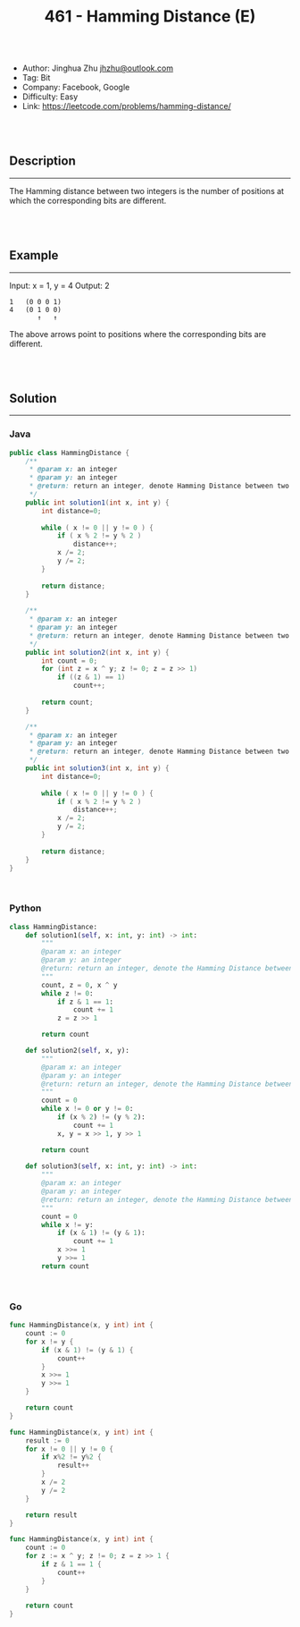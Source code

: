 # <center>461 - Hamming Distance (E)</center> 



<br></br>

* Author: Jinghua Zhu <jhzhu@outlook.com>
* Tag: Bit
* Company: Facebook, Google
* Difficulty: Easy
* Link: https://leetcode.com/problems/hamming-distance/

<br></br>



## Description
----
The Hamming distance between two integers is the number of positions at which the corresponding bits are different.

<br></br>



## Example
----
Input: x = 1, y = 4
Output: 2
```
1   (0 0 0 1)
4   (0 1 0 0)
       ↑   ↑
```
The above arrows point to positions where the corresponding bits are different.

<br></br>



## Solution
----
### Java
```java
public class HammingDistance {
	/**
     * @param x: an integer
     * @param y: an integer
     * @return: return an integer, denote Hamming Distance between two integers.
     */
	public int solution1(int x, int y) {
        int distance=0;
        
        while ( x != 0 || y != 0 ) {
            if ( x % 2 != y % 2 )
                distance++;
            x /= 2;
            y /= 2;
        }
        
        return distance;
    }
	
	/**
     * @param x: an integer
     * @param y: an integer
     * @return: return an integer, denote Hamming Distance between two integers.
     */
	public int solution2(int x, int y) {
        int count = 0;
        for (int z = x ^ y; z != 0; z = z >> 1) 
            if ((z & 1) == 1)
                count++;
        
        return count;
	}

    /**
     * @param x: an integer
     * @param y: an integer
     * @return: return an integer, denote Hamming Distance between two integers.
     */
    public int solution3(int x, int y) {
        int distance=0;
        
        while ( x != 0 || y != 0 ) {
            if ( x % 2 != y % 2 )
                distance++;
            x /= 2;
            y /= 2;
        }
        
        return distance;
    }
}
```

<br>


### Python
```python
class HammingDistance:
    def solution1(self, x: int, y: int) -> int:
        """
        @param x: an integer
        @param y: an integer
        @return: return an integer, denote the Hamming Distance between two integers
        """
        count, z = 0, x ^ y
        while z != 0:
            if z & 1 == 1:
                count += 1
            z = z >> 1

        return count

    def solution2(self, x, y):
        """
        @param x: an integer
        @param y: an integer
        @return: return an integer, denote the Hamming Distance between two integers
        """
        count = 0
        while x != 0 or y != 0:
            if (x % 2) != (y % 2):
                count += 1
            x, y = x >> 1, y >> 1

        return count
    
    def solution3(self, x: int, y: int) -> int:
        """
        @param x: an integer
        @param y: an integer
        @return: return an integer, denote the Hamming Distance between two integers
        """
        count = 0
        while x != y:
            if (x & 1) != (y & 1):
                count += 1
            x >>= 1
            y >>= 1
        return count
```

<br>


### Go
```go
func HammingDistance(x, y int) int {
	count := 0
	for x != y {
		if (x & 1) != (y & 1) {
			count++
		}
		x >>= 1
		y >>= 1
	}

	return count
}
```

```go
func HammingDistance(x, y int) int {
	result := 0
	for x != 0 || y != 0 {
		if x%2 != y%2 {
			result++
		}
		x /= 2
		y /= 2
	}

	return result
}
```

```go
func HammingDistance(x, y int) int {
    count := 0
    for z := x ^ y; z != 0; z = z >> 1 {
        if z & 1 == 1 {
            count++
        }
    }
    
    return count
}
```
